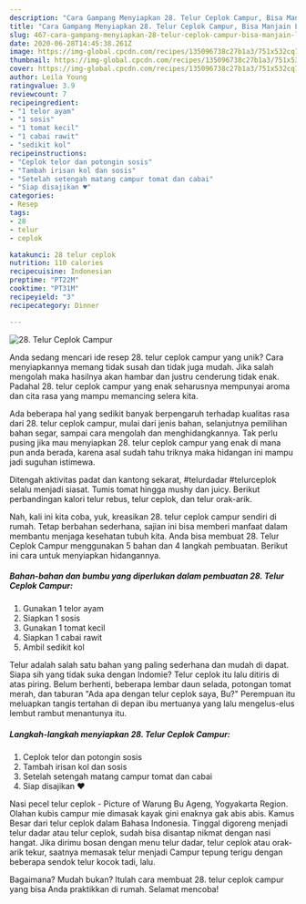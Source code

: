 ```yaml
---
description: "Cara Gampang Menyiapkan 28. Telur Ceplok Campur, Bisa Manjain Lidah"
title: "Cara Gampang Menyiapkan 28. Telur Ceplok Campur, Bisa Manjain Lidah"
slug: 467-cara-gampang-menyiapkan-28-telur-ceplok-campur-bisa-manjain-lidah
date: 2020-06-28T14:45:38.261Z
image: https://img-global.cpcdn.com/recipes/135096738c27b1a3/751x532cq70/28-telur-ceplok-campur-foto-resep-utama.jpg
thumbnail: https://img-global.cpcdn.com/recipes/135096738c27b1a3/751x532cq70/28-telur-ceplok-campur-foto-resep-utama.jpg
cover: https://img-global.cpcdn.com/recipes/135096738c27b1a3/751x532cq70/28-telur-ceplok-campur-foto-resep-utama.jpg
author: Leila Young
ratingvalue: 3.9
reviewcount: 7
recipeingredient:
- "1 telor ayam"
- "1 sosis"
- "1 tomat kecil"
- "1 cabai rawit"
- "sedikit kol"
recipeinstructions:
- "Ceplok telor dan potongin sosis"
- "Tambah irisan kol dan sosis"
- "Setelah setengah matang campur tomat dan cabai"
- "Siap disajikan ♥️"
categories:
- Resep
tags:
- 28
- telur
- ceplok

katakunci: 28 telur ceplok 
nutrition: 110 calories
recipecuisine: Indonesian
preptime: "PT22M"
cooktime: "PT31M"
recipeyield: "3"
recipecategory: Dinner

---
```



![28. Telur Ceplok Campur](https://img-global.cpcdn.com/recipes/135096738c27b1a3/751x532cq70/28-telur-ceplok-campur-foto-resep-utama.jpg)

Anda sedang mencari ide resep 28. telur ceplok campur yang unik? Cara menyiapkannya memang tidak susah dan tidak juga mudah. Jika salah mengolah maka hasilnya akan hambar dan justru cenderung tidak enak. Padahal 28. telur ceplok campur yang enak seharusnya mempunyai aroma dan cita rasa yang mampu memancing selera kita.

Ada beberapa hal yang sedikit banyak berpengaruh terhadap kualitas rasa dari 28. telur ceplok campur, mulai dari jenis bahan, selanjutnya pemilihan bahan segar, sampai cara mengolah dan menghidangkannya. Tak perlu pusing jika mau menyiapkan 28. telur ceplok campur yang enak di mana pun anda berada, karena asal sudah tahu triknya maka hidangan ini mampu jadi suguhan istimewa.

Ditengah aktivitas padat dan kantong sekarat, #telurdadar #telurceplok selalu menjadi siasat. Tumis tomat hingga mushy dan juicy. Berikut perbandingan kalori telur rebus, telur ceplok, dan telur orak-arik.


Nah, kali ini kita coba, yuk, kreasikan 28. telur ceplok campur sendiri di rumah. Tetap berbahan sederhana, sajian ini bisa memberi manfaat dalam membantu menjaga kesehatan tubuh kita. Anda bisa membuat 28. Telur Ceplok Campur menggunakan 5 bahan dan 4 langkah pembuatan. Berikut ini cara untuk menyiapkan hidangannya.

<!--inarticleads1-->

##### Bahan-bahan dan bumbu yang diperlukan dalam pembuatan 28. Telur Ceplok Campur:

1. Gunakan 1 telor ayam
1. Siapkan 1 sosis
1. Gunakan 1 tomat kecil
1. Siapkan 1 cabai rawit
1. Ambil sedikit kol


Telur adalah salah satu bahan yang paling sederhana dan mudah di dapat. Siapa sih yang tidak suka dengan Indomie? Telur ceplok itu lalu ditiris di atas piring. Belum berhenti, beberapa lembar daun selada, potongan tomat merah, dan taburan &#34;Ada apa dengan telur ceplok saya, Bu?&#34; Perempuan itu meluapkan tangis tertahan di depan ibu mertuanya yang lalu mengelus-elus lembut rambut menantunya itu. 

<!--inarticleads2-->

##### Langkah-langkah menyiapkan 28. Telur Ceplok Campur:

1. Ceplok telor dan potongin sosis
1. Tambah irisan kol dan sosis
1. Setelah setengah matang campur tomat dan cabai
1. Siap disajikan ♥️


Nasi pecel telur ceplok - Picture of Warung Bu Ageng, Yogyakarta Region. Olahan kubis campur mie dimasak kayak gini enaknya gak abis abis. Kamus Besar dari telur ceplok dalam Bahasa Indonesia. Tinggal digoreng menjadi telur dadar atau telur ceplok, sudah bisa disantap nikmat dengan nasi hangat. Jika dirimu bosan dengan menu telur dadar, telur ceplok atau orak-arik tekur, saatnya memasak telur menjadi Campur tepung terigu dengan beberapa sendok telur kocok tadi, lalu. 

Bagaimana? Mudah bukan? Itulah cara membuat 28. telur ceplok campur yang bisa Anda praktikkan di rumah. Selamat mencoba!
